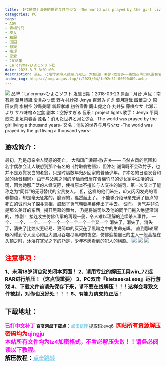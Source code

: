 ```yaml
---
title: 【PC硬盘】消失的世界与月与少女 -The world was prayed by the girl living a thousand years-
categories: PC
tags:
- ADV
- 青梅竹马
- 巫女
- 和服
- 田园
- 悬疑
- 推理
- 恋爱
- 2018年
- La'cryma×ひよこソフト社
date: 2023-8-7 8:01:00
description: 最初，乃是母亲令人疑惑的死亡。大和国广濑郡-散吉乡——虽然古风的氛围和名字偶尔会让人联想到那个有名的《竹取翁物語》，但沖名 诚司既不会砍竹子，也并不是双鬓发白的老翁，只是时隔数年归乡回家的普通少年。（*冲名的日语发音和翁的读音相同）
index_img: https://img.acgus.top/i/2023/04/1e92e51f00090409.webp
---
```

![](https://img.acgus.top/i/2023/04/1e92e51f00090409.webp)
品牌：La'cryma×ひよこソフト
发售日期：2018-03-23
原画：月音
声优：南有鹿 葉月詩織 夏目みつ華 野々村紗夜 Jenya 百瀬みずき 葉月遊哉 四葉ヨウ 原田友貴 水樹空 汐路美晴 新超孝雄 初谷雪香 鷹山虎之介 丸井猫 藤咲ウサ 七瀬こより サバ味噌☆定食
剧本：空好すぎる
音乐：project lights
歌手：Jenya 平岡歌恋 北垣内春香
原名：消えた世界と月と少女 -The world was prayed by the girl living a thousand years-
又名：消失的世界与月与少女 -The world was prayed by the girl living a thousand years-

## 游戏简介：
最初，乃是母亲令人疑惑的死亡。
大和国广濑郡-散吉乡——
虽然古风的氛围和名字偶尔会让人联想到那个有名的《竹取翁物語》，但沖名 诚司既不会砍竹子，也并不是双鬓发白的老翁，只是时隔数年归乡回家的普通少年。（*冲名的日语发音和翁的读音相同）
由于与父亲之间的矛盾而借居在青梅竹马的少女家中生活的诚司，因为她那广泛的人缘交际，使得原本不擅长与人交往的诚司，第一次交上了能称之为“同伴”的无可替代的宝贵友人。
但，这样的他们笨拙，却又闪闪发光的青春物语，却是毫无征兆的，脆弱的，戛然而止了。
不能够介绍母亲充满了疑点的死亡的诚司为了探寻真相，鼓起了勇气朝着黑幕伸出了手去。
然而。
勇气并非总是那么美好的东西，揭开黑幕的舞台，
乃是将诚司以及他的同伴们拖入绝望深渊的，
惨剧！
接连发生仿佛传承的再现一般，令人难以理解的连续杀人事件。
一个、
一个、
一个、
一个一个一个一个一个一个又一个
消失了，消失了，消失了，消失了比烛火更轻易、更简单的灰灭在了黑暗之中的生命光辉。
直到那轮耀眼闪耀到令人恶心的巨大圆月吞噬尽黑暗的夜空，仿佛迎接自己的主人一般高挂在头顶之时，沐浴在寒光之下的乃是，少年不愿看到的犯人的横颜。
![](https://img.acgus.top/i/2023/04/6888ef280b090421.webp)
![](https://img.acgus.top/i/2023/04/ce7ac6fa14090417.webp)
![](https://img.acgus.top/i/2023/04/2589082469090413.webp)



## <font color=#FF0000 >注意事项：</font>
<font size=3><b>1、未满18岁请自觉关闭本页面！
2、请用专业的解压工具win_7Z或RAR进行解压！（这点很重要）
3、PC双击『kietasekai.exe』运行游戏
4、下载文件前请先保存下来，请不要在线解压！！！这样会导致文件被封，对你也没好处！！！
5、有能力请支持正版！</b></font>

## 下载地址：
<font color=#FF00FF size=3><b>已打中文补丁</b></font>
<b>百度网盘下载点：</b><a href="https://pan.baidu.com/s/1xjh084CWX7blOg5GELPEkg?pwd=evq6" style="color: #87CEEB;"><b>点击跳转</b></a> 提取码:evq6
<a style="padding: 0" href="https://post.qingju.org/AD/"><img style="max-width:100%" src="https://img.acgus.top/i/2024/07/478f689b8021d8d499ab43d21acf137a.gif" alt=""></a>
<b><font color=#FF0000 size=4>网站所有资源解压密码均为</b></font><b><font color=#FF00FF size=4>qingju</font><font color=#FF0000 ></font></b><br><b><font color=#FF00FF size=4>本站所有文件均为lz4加密格式，不看必解压失败！！请务必阅读以下教程。</b></font><br><b><font color=#000 size=4>解压教程：</b><a href="https://post.qingju.org/tutorial/000/" style="color: #87CEEB;"><b>点击跳转</b></a>